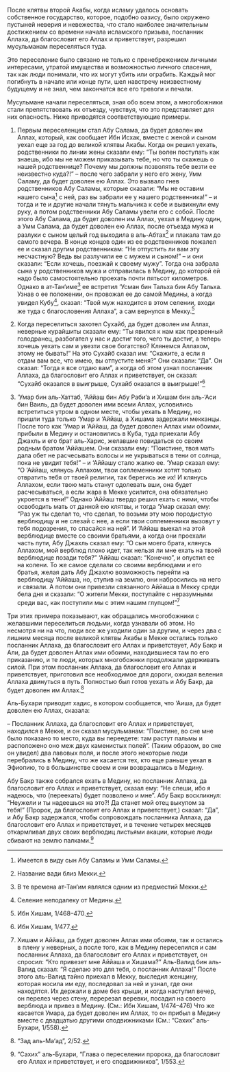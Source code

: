 После клятвы второй Акабы, когда исламу удалось основать собственное государство, которое, подобно оазису, было окружено пустыней неверия и невежества, что стало наиболее значительным достижением со времени начала исламского призыва, посланник Аллаха, да благословит его Аллах и приветствует, разрешил мусульманам переселяться туда.

Это переселение было связано не только с пренебрежением личными интересами, утратой имущества и возможностью личного спасения, так как люди понимали, что их могут убить или ограбить. Каждый мог погибнуть в начале или конце пути, шел навстречу неизвестному будущему и не знал, чем закончатся все его тревоги и печали.

Мусульмане начали переселяться, зная обо всем этом, а многобожники стали препятствовать их отъезду, чувствуя, что это представляет для них опасность. Ниже приводятся соответствующие примеры.

1. Первым переселенцем стал Абу Салама, да будет доволен им Аллах, который, как сообщает Ибн Исхак, вместе с женой и сыном уехал еще за год до великой клятвы Акабы. Когда он решил уехать, родственники по линии жены сказали ему: “Ты волен поступать как знаешь, ибо мы не можем приказывать тебе, но что ты скажешь о нашей родственнице? Почему мы должны позволять тебе везти ее неизвестно куда?!” – после чего забрали у него его жену, Умм Саламу, да будет доволен ею Аллах. Это вызвало гнев родственников Абу Саламы, которые сказали: “Мы не оставим нашего сына[^1] с ней, раз вы забрали ее у нашего родственника!” – и тогда и те и другие начали тянуть мальчика к себе и вывихнули ему руку, а потом родственники Абу Саламы увели его с собой. После этого Абу Салама, да будет доволен им Аллах, уехал в Медину один, а Умм Салама, да будет доволен ею Аллах, после отъезда мужа и разлуки с сыном целый год выходила в аль-Абтах[^2] и плакала там до самого вечера. В конце концов один из ее родственников пожалел ее и сказал другим родственникам: “Не отпустить ли вам эту несчастную? Ведь вы разлучили ее с мужем и сыном!” – и они сказали: “Если хочешь, поезжай к своему мужу”. Тогда она забрала сына у родственников мужа и отправилась в Медину, до которой ей надо было самостоятельно проехать почти пятьсот километров. Однако в ат-Тан‘име[^3] ее встретил ‘Усман бин Тальха бин Абу Тальха. Узнав о ее положении, он провожал ее до самой Медины, а когда увидел Кубу[^4], сказал: “Твой муж находится в этом селении, входи же туда с благословения Аллаха”, а сам вернулся в Мекку.[^5]

2. Когда переселиться захотел Сухайб, да будет доволен им Аллах, неверные курайшиты сказали ему: “Ты явился к нам как презренный голодранец, разбогател у нас и достиг того, чего ты достиг, а теперь хочешь уехать сам и увезти свое богатство? Клянемся Аллахом, этому не бывать!” На это Сухайб сказал им: “Скажите, а если я отдам вам все, что имею, вы отпустите меня?” Они сказали: “Да”. Он сказал: “Тогда я все отдаю вам”, а когда об этом узнал посланник Аллаха, да благословит его Аллах и приветствует, он сказал: “Сухайб оказался в выигрыше, Сухайб оказался в выигрыше!”[^6]

3. ‘Умар бин аль-Хаттаб, ‘Аййаш бин Абу Раби‘а и Хишам бин аль-‘Аси бин Ваиль, да будет доволен ими всеми Аллах, условились встретиться утром в одном месте, чтобы уехать в Медину, но пришли туда только ‘Умар и ‘Аййаш, а Хишама задержали мекканцы. После того как ‘Умар и ‘Аййаш, да будет доволен Аллах ими обоими, прибыли в Медину и остановились в Куба, туда приехали Абу Джахль и его брат аль-Харис, желавшие повидаться со своим родным братом ‘Аййашем. Они сказали ему: “Поистине, твоя мать дала обет не расчесывать волосы и не укрываться в тени от солнца, пока не увидит тебя!” – и ‘Аййашу стало жалко ее. ‘Умар сказал ему: “О ‘Аййаш, клянусь Аллахом, твои соплеменники хотят только отвратить тебя от твоей религии, так берегись же их! И клянусь Аллахом, если твою мать станут одолевать вши, она будет расчесываться, а если жара в Мекке усилится, она обязательно укроется в тени!” Однако ‘Аййаш твердо решил ехать с ними, чтобы освободить мать от данной ею клятвы, и тогда ‘Умар сказал ему: “Раз уж ты сделал то, что сделал, то возьми эту мою породистую верблюдицу и не слезай с нее, а если твои соплеменники вызовут у тебя подозрения, то спасайся на ней”. И ‘Аййаш выехал на этой верблюдице вместе со своими братьями, а когда они проехали часть пути, Абу Джахль сказал ему: “О сын моего брата, клянусь Аллахом, мой верблюд плохо идет, так нельзя ли мне ехать на твоей верблюдице позади тебя?” ‘Аййаш сказал: “Конечно”, и опустил ее на колени. То же самое сделали со своими верблюдами и его братья, желая дать Абу Джахлю возможность перейти на верблюдицу ‘Аййаша, но, ступив на землю, они набросились на него и связали. А потом они привезли связанного Аййаша в Мекку среди бела дня и сказали: “О жители Мекки, поступайте с неразумными среди вас, как поступили мы с этим нашим глупцом!”[^7]

Три этих примера показывают, как обращались многобожники с желавшими переселиться людьми, когда узнавали об этом. Но несмотря ни на что, люди все же уходили один за другим, и через два с лишним месяца после великой клятвы Акабы в Мекке остались только посланник Аллаха, да благословит его Аллах и приветствует, Абу Бакр и Али, да будет доволен Аллах ими обоими, находившиеся там по его приказанию, и те люди, которых многобожнки продолжали удерживать силой. При этом посланник Аллаха, да благословит его Аллах и приветствует, приготовил все необходимое для дороги, ожидая веления Аллаха двинуться в путь. Полностью был готов уехать и Абу Бакр, да будет доволен им Аллах.[^8]

Аль-Бухари приводит хадис, в котором сообщается, что ‘Аиша, да будет доволен ею Аллах, сказала:

– Посланник Аллаха, да благословит его Аллах и приветствует, находился в Мекке, и он сказал мусульманам: “Поистине, во сне мне было показано то место, куда вы переедете: там растут пальмы и расположено оно меж двух каменистых полей”. (Таким образом, во сне он увидел) два лавовых поля, и после этого некоторые люди перебрались в Медину, что же касается тех, кто еще раньше уехал в Эфиопию, то в большинстве своем и они возвращались в Медину.

Абу Бакр также собрался ехать в Медину, но посланник Аллаха, да благословит его Аллах и приветствует, сказал ему: “Не спеши, ибо я надеюсь, что (переехать) будет позволено и мне”. Абу Бакр воскликнул: “Неужели и ты надеешься на это?! Да станет мой отец выкупом за тебя!” (Пророк, да благословит его Аллах и приветствует,) сказал: “Да”, и Абу Бакр задержался, чтобы сопровождать посланника Аллаха, да благословит его Аллах и приветствует, и в течение четырех месяцев откармливал двух своих верблюдиц листьями акации, которые люди сбивают на землю палками.[^9]


[^1]: Имеется в виду сын Абу Саламы и Умм Саламы.

[^2]: Название вади близ Мекки.

[^3]: В те времена ат-Тан‘им являлся одним из предместий Мекки.

[^4]: Селение неподалеку от Медины.

[^5]: Ибн Хишам, 1/468–470.

[^6]: Ибн Хишам, 1/477.

[^7]: Хишам и Аййаш, да будет доволен Аллах ими обоими, так и остались в плену у неверных, а после того, как в Медину переселился и сам посланник Аллаха, да благословит его Аллах и приветствует, он спросил: “Кто привезет мне Аййаша и Хишама?” Аль-Валид бин аль-Валид сказал: “Я сделаю это для тебя, о посланник Аллаха!” После этого аль-Валид тайно приехал в Мекку, выследил женщину, которая носила им еду, последовал за ней и узнал, где они находятся. Их держали в доме без крыши, и когда наступил вечер, он перелез через стену, перерезал веревки, посадил на своего верблюда и привез в Медину. (См.: Ибн Хишам, 1/474–476) Что же касается Умара, да будет доволен им Аллах, то он прибыл в Медину вместе с двадцатью другими сподвижниками (См.: “Сахих” аль-Бухари, 1/558).

[^8]: “Зад аль-Ма‘ад”, 2/52.

[^9]: “Сахих” аль-Бухари, “Глава о переселении пророка, да благословит его Аллах и приветствует, и его сподвижников”, 1/553.

